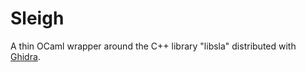 # Sleigh

A thin OCaml wrapper around the C++ library "libsla" distributed with [Ghidra](https://ghidra-sre.org/).

